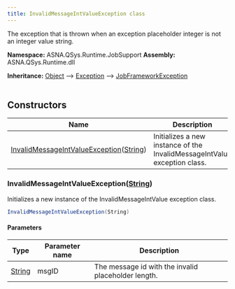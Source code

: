 ```yaml
---
title: InvalidMessageIntValueException class
---
```


The exception that is thrown when an exception placeholder integer is not an integer value string.

**Namespace:** ASNA.QSys.Runtime.JobSupport
**Assembly:** ASNA.QSys.Runtime.dll

**Inheritance:** [Object](https://docs.microsoft.com/en-us/dotnet/api/system.object) --> [Exception](https://docs.microsoft.com/en-us/dotnet/api/system.exception) --> [JobFrameworkException](/reference/runtime/qsys-runtime-job-support/job-framework-exception.html)
<br>
<br>

## Constructors

| Name | Description |
| --- | --- |
| [InvalidMessageIntValueException](#invalidmessageintvalueexceptionstring)([String](https://docs.microsoft.com/en-us/dotnet/api/system.string)) | Initializes a new instance of the InvalidMessageIntValue exception class.

### InvalidMessageIntValueException([String](https://docs.microsoft.com/en-us/dotnet/api/system.string))

Initializes a new instance of the InvalidMessageIntValue exception class.

```cs
InvalidMessageIntValueException(String)
```

#### Parameters

| Type | Parameter name | Description
| --- | --- | ---
| [String](https://docs.microsoft.com/en-us/dotnet/api/system.string) | msgID | The message id with the invalid placeholder length.
